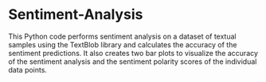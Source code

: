 # Sentiment-Analysis
 This Python code performs sentiment analysis on a dataset of textual samples using the TextBlob library and calculates the accuracy of the sentiment predictions. It also creates two bar plots to visualize the accuracy of the sentiment analysis and the sentiment polarity scores of the individual data points.
